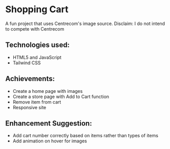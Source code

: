 # Shopping Cart
A fun project that uses Centrecom's image source. Disclaim: I do not intend to compete with Centrecom

## Technologies used:
- HTML5 and JavaScript
- Tailwind CSS

## Achievements:
- Create a home page with images
- Create a store page with Add to Cart function
- Remove item from cart
- Responsive site

## Enhancement Suggestion:
- Add cart number correctly based on items rather than types of items
- Add animation on hover for images
